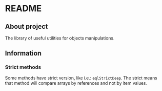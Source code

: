 # README

## About project

The library of useful utilities for objects manipulations.

## Information

### Strict methods

Some methods have strict version, like i.e.: `eqlStrictDeep`. The strict means
that method will compare arrays by references and not by item values.

